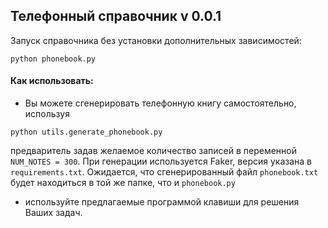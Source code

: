 ## Телефонный справочник v 0.0.1

Запуск справочника без установки дополнительных зависимостей:

```
python phonebook.py
```

#### Как использовать:

- Вы можете сгенерировать телефонную книгу самостоятельно, используя
```
python utils.generate_phonebook.py
```
предваритель задав желаемое количество записей в переменной `NUM_NOTES = 300`.
При генерации используется Faker, версия указана в `requirements.txt`.
Ожидается, что сгенерированный файл `phonebook.txt` будет находиться в той же папке, что и `phonebook.py`

- используйте предлагаемые программой клавиши для решения Ваших задач.
